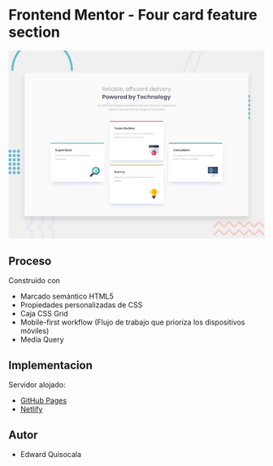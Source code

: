 # Frontend Mentor - Four card feature section

![Design preview for the Four card feature section coding challenge](./desktop-preview.jpg)

## Proceso

Construido con
- Marcado semántico HTML5
- Propiedades personalizadas de CSS
- Caja  CSS Grid
- Mobile-first workflow (Flujo de trabajo que prioriza los dispositivos móviles)
- Media Query

## Implementacion

Servidor alojado:

- [GitHub Pages](https://github.com/amigos81/four-card-feature-section.git)
- [Netlify](https://whimsical-marshmallow-ee7548.netlify.app)

## Autor

- Edward Quisocala


